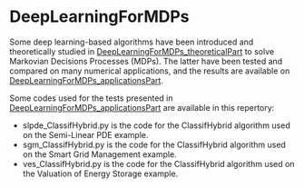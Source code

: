 # DeepLearningForMDPs
Some deep learning-based algorithms have been introduced and theoretically studied in [DeepLearningForMDPs_theoreticalPart](https://arxiv.org/abs/1812.04300) to solve Markovian Decisions Processes (MDPs). The latter have been tested and compared on many numerical applications, and the results are available on [DeepLearningForMDPs_applicationsPart](https://arxiv.org/abs/1812.05916).

Some codes used for the tests presented in [DeepLearningForMDPs_applicationsPart](https://arxiv.org/abs/1812.05916) are available in this repertory: 
* slpde_ClassifHybrid.py is the code for the ClassifHybrid algorithm used on the Semi-Linear PDE example.
* sgm_ClassifHybrid.py is the code for the ClassifHybrid algorithm used on the Smart Grid Management example.
* ves_ClassifHybrid.py is the code for the ClassifHybrid algorithm used on the Valuation of Energy Storage example.
